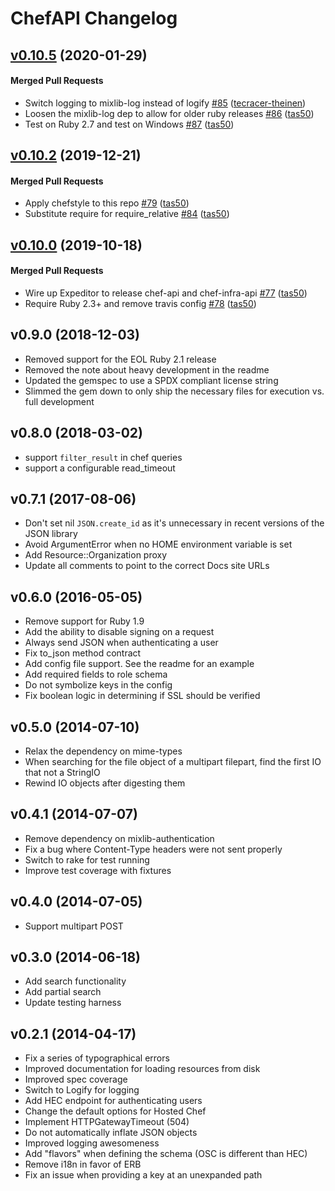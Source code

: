 # ChefAPI Changelog
<!-- latest_release -->
<!-- latest_release -->
<!-- release_rollup -->
<!-- release_rollup -->

<!-- latest_stable_release -->
## [v0.10.5](https://github.com/chef/chef-api/tree/v0.10.5) (2020-01-29)

#### Merged Pull Requests
- Switch logging to mixlib-log instead of logify [#85](https://github.com/chef/chef-api/pull/85) ([tecracer-theinen](https://github.com/tecracer-theinen))
- Loosen the mixlib-log dep to allow for older ruby releases [#86](https://github.com/chef/chef-api/pull/86) ([tas50](https://github.com/tas50))
- Test on Ruby 2.7 and test on Windows [#87](https://github.com/chef/chef-api/pull/87) ([tas50](https://github.com/tas50))
<!-- latest_stable_release -->

## [v0.10.2](https://github.com/chef/chef-api/tree/v0.10.2) (2019-12-21)

#### Merged Pull Requests
- Apply chefstyle to this repo [#79](https://github.com/chef/chef-api/pull/79) ([tas50](https://github.com/tas50))
- Substitute require for require_relative [#84](https://github.com/chef/chef-api/pull/84) ([tas50](https://github.com/tas50))

## [v0.10.0](https://github.com/chef/chef-api/tree/v0.10.0) (2019-10-18)

#### Merged Pull Requests
- Wire up Expeditor to release chef-api and chef-infra-api [#77](https://github.com/chef/chef-api/pull/77) ([tas50](https://github.com/tas50))
- Require Ruby 2.3+ and remove travis config [#78](https://github.com/chef/chef-api/pull/78) ([tas50](https://github.com/tas50))

## v0.9.0 (2018-12-03)

- Removed support for the EOL Ruby 2.1 release
- Removed the note about heavy development in the readme
- Updated the gemspec to use a SPDX compliant license string
- Slimmed the gem down to only ship the necessary files for execution vs. full development

## v0.8.0 (2018-03-02)

- support `filter_result` in chef queries
- support a configurable read_timeout

## v0.7.1 (2017-08-06)

- Don't set nil `JSON.create_id` as it's unnecessary in recent versions
  of the JSON library
- Avoid ArgumentError when no HOME environment variable is set
- Add Resource::Organization proxy
- Update all comments to point to the correct Docs site URLs

## v0.6.0 (2016-05-05)

- Remove support for Ruby 1.9
- Add the ability to disable signing on a request
- Always send JSON when authenticating a user
- Fix to_json method contract
- Add config file support. See the readme for an example
- Add required fields to role schema
- Do not symbolize keys in the config
- Fix boolean logic in determining if SSL should be verified

## v0.5.0 (2014-07-10)

- Relax the dependency on mime-types
- When searching for the file object of a multipart filepart, find the first IO that not a StringIO
- Rewind IO objects after digesting them

## v0.4.1 (2014-07-07)

- Remove dependency on mixlib-authentication
- Fix a bug where Content-Type headers were not sent properly
- Switch to rake for test running
- Improve test coverage with fixtures

## v0.4.0 (2014-07-05)

- Support multipart POST

## v0.3.0 (2014-06-18)

- Add search functionality
- Add partial search
- Update testing harness

## v0.2.1 (2014-04-17)

- Fix a series of typographical errors
- Improved documentation for loading resources from disk
- Improved spec coverage
- Switch to Logify for logging
- Add HEC endpoint for authenticating users
- Change the default options for Hosted Chef
- Implement HTTPGatewayTimeout (504)
- Do not automatically inflate JSON objects
- Improved logging awesomeness
- Add "flavors" when defining the schema (OSC is different than HEC)
- Remove i18n in favor of ERB
- Fix an issue when providing a key at an unexpanded path